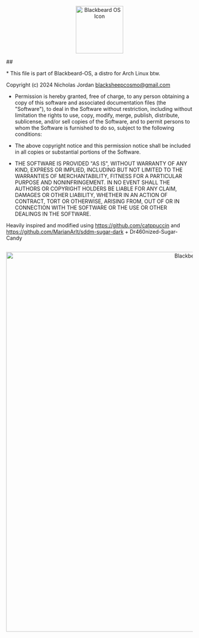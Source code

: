<p align="center">
  <img src="https://cdn.discordapp.com/attachments/712174300291137638/1225122047890297023/blackbeard-os-icon.png?ex=661ffad1&is=660d85d1&hm=eec3f1f4dd43c71d1d759519a9cbc7ce3af3d31ece4adffc4e2a6da135cfc878&" alt="Blackbeard OS Icon" width="128" height="128">
</p>
##
<p align="left">
* This file is part of Blackbeard-OS, a distro for Arch Linux btw.

  Copyright (c) 2024 Nicholas Jordan <blacksheepcosmo@gmail.com>

* Permission is hereby granted, free of charge, to any person
  obtaining a copy of this software and associated documentation
  files (the "Software"), to deal in the Software without restriction,
  including without limitation the rights to use, copy, modify, merge,
  publish, distribute, sublicense, and/or sell copies of the Software,
  and to permit persons to whom the Software is furnished to do so,
  subject to the following conditions:

* The above copyright notice and this permission notice shall be included
  in all copies or substantial portions of the Software.

* THE SOFTWARE IS PROVIDED "AS IS", WITHOUT WARRANTY OF ANY KIND, EXPRESS
  OR IMPLIED, INCLUDING BUT NOT LIMITED TO THE WARRANTIES OF MERCHANTABILITY,
  FITNESS FOR A PARTICULAR PURPOSE AND NONINFRINGEMENT. IN NO EVENT SHALL
  THE AUTHORS OR COPYRIGHT HOLDERS BE LIABLE FOR ANY CLAIM, DAMAGES OR
  OTHER LIABILITY, WHETHER IN AN ACTION OF CONTRACT, TORT OR OTHERWISE,
  ARISING FROM, OUT OF OR IN CONNECTION WITH THE SOFTWARE OR THE USE
  OR OTHER DEALINGS IN THE SOFTWARE.


Heavily inspired and modified using https://github.com/catppuccin and https://github.com/MarianArlt/sddm-sugar-dark + Dr460nized-Sugar-Candy
</p>

##
<p align="center">
  <img src="https://cdn.discordapp.com/attachments/712174300291137638/1225122047890297023/blackbeard-os-icon.png?ex=661ffad1&is=660d85d1&hm=eec3f1f4dd43c71d1d759519a9cbc7ce3af3d31ece4adffc4e2a6da135cfc878&" alt="Blackbeard OS Icon" width="1024" height="1024">
</p>
